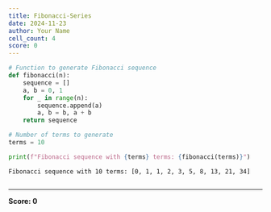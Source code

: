 ```yaml
---
title: Fibonacci-Series
date: 2024-11-23
author: Your Name
cell_count: 4
score: 0
---
```


```python
# Function to generate Fibonacci sequence
def fibonacci(n):
    sequence = []
    a, b = 0, 1
    for _ in range(n):
        sequence.append(a)
        a, b = b, a + b
    return sequence


```


```python
# Number of terms to generate
terms = 10


```


```python
print(f"Fibonacci sequence with {terms} terms: {fibonacci(terms)}")
```

    Fibonacci sequence with 10 terms: [0, 1, 1, 2, 3, 5, 8, 13, 21, 34]



```python

```


---
**Score: 0**

